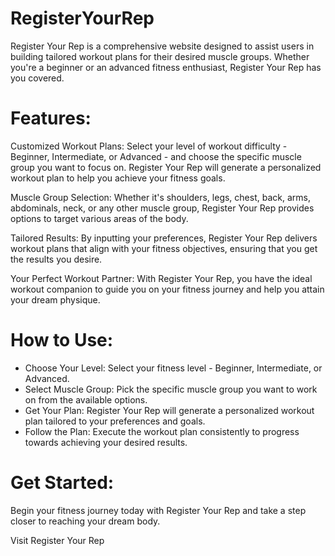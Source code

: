 # RegisterYourRep
Register Your Rep is a comprehensive website designed to assist users in building tailored workout plans for their desired muscle groups. Whether you're a beginner or an advanced fitness enthusiast, Register Your Rep has you covered.

# Features:
Customized Workout Plans: Select your level of workout difficulty - Beginner, Intermediate, or Advanced - and choose the specific muscle group you want to focus on. Register Your Rep will generate a personalized workout plan to help you achieve your fitness goals.

Muscle Group Selection: Whether it's shoulders, legs, chest, back, arms, abdominals, neck, or any other muscle group, Register Your Rep provides options to target various areas of the body.

Tailored Results: By inputting your preferences, Register Your Rep delivers workout plans that align with your fitness objectives, ensuring that you get the results you desire.

Your Perfect Workout Partner: With Register Your Rep, you have the ideal workout companion to guide you on your fitness journey and help you attain your dream physique.

# How to Use:
- Choose Your Level: Select your fitness level - Beginner, Intermediate, or Advanced.
- Select Muscle Group: Pick the specific muscle group you want to work on from the available options.
- Get Your Plan: Register Your Rep will generate a personalized workout plan tailored to your preferences and goals.
- Follow the Plan: Execute the workout plan consistently to progress towards achieving your desired results.

# Get Started:
Begin your fitness journey today with Register Your Rep and take a step closer to reaching your dream body.

Visit Register Your Rep
